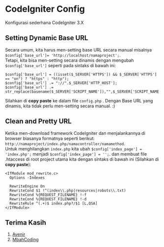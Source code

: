 # CodeIgniter Config
Konfigurasi sederhana CodeIgniter 3.X

## Setting Dynamic Base URL
Secara umum, kita harus men-setting base URL secara manual misalnya `$config['base_url']= 'http://localhost/namaproject';`.<br>
Tetapi, kita bisa men-setting secara dinamis dengan mengubah `$config['base_url']` seperti pada sintaks di bawah ini: <br>

```
$config['base_url'] = ((isset($_SERVER['HTTPS']) && $_SERVER['HTTPS'] == "on") ? "https" : "http");
$config['base_url'] .= "://".$_SERVER['HTTP_HOST'];
$config['base_url'] .= str_replace(basename($_SERVER['SCRIPT_NAME']),"",$_SERVER['SCRIPT_NAME']);
```
Silahkan di **copy paste** ke dalam file `config.php` . Dengan Base URL yang dinamis, kita tidak perlu men-setting secara manual. :)

## Clean and Pretty URL
Ketika men-download framework CodeIgniter dan menjalankannya di browser biasanya formatnya seperti berikut:<br>
`http://namaproject/index.php/namacontroller/namamethod`.<br>
Untuk menghilangkan `index.php` kita ubah `$config['index_page'] = 'index.php';` menjadi `$config['index_page'] = '';`. dan membuat file .htaccess di root project utama kita dengan sintaks di bawah ini (Silahkan di **copy paste**):<br>

```
<IfModule mod_rewrite.c>
  Options -Indexes

  RewriteEngine On
  RewriteCond $1 !^(index\\.php|resources|robots\\.txt)
  RewriteCond %{REQUEST_FILENAME} !-f
  RewriteCond %{REQUEST_FILENAME} !-d
  RewriteRule ^(.+)$ index.php?/$1 [L,QSA]
</IfModule>
```

## Terima Kasih
1. [Avenir](http://avenir.ro/codeigniter-tutorials/removing-the-index-php-from-the-url-and-allow-the-use-of-search-engine-friendly-urls/) <br>
2. [MbahCoding](http://mbahcoding.com/php/codeigniter/codeigniterdynamic-base-url.html) <br>
